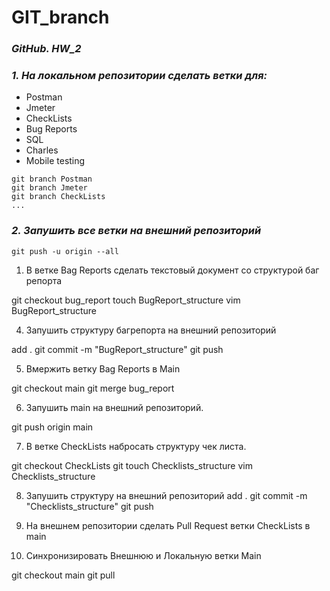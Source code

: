 # GIT_branch
### _GitHub. HW_2_

### _1. На локальном репозитории сделать ветки для:_

- Postman
- Jmeter
- CheckLists
- Bug Reports
- SQL
- Charles
- Mobile testing
```
git branch Postman
git branch Jmeter
git branch CheckLists
...
```
### _2. Запушить все ветки на внешний репозиторий_
```
git push -u origin --all
```
1. В ветке Bag Reports сделать текстовый документ со структурой баг репорта

git checkout bug_report
touch BugReport_structure
vim BugReport_structure

4. Запушить структуру багрепорта на внешний репозиторий

add .
git commit -m "BugReport_structure"
git push

5. Вмержить ветку Bag Reports в Main

git checkout main
git merge bug_report

6. Запушить main на внешний репозиторий.

git push origin main

7. В ветке CheckLists набросать структуру чек листа.

git checkout CheckLists
git touch Checklists_structure
vim Checklists_structure

8. Запушить структуру на внешний репозиторий
add .
git commit -m "Checklists_structure"
git push

9. На внешнем репозитории сделать Pull Request ветки CheckLists в main

10. Синхронизировать Внешнюю и Локальную ветки Main

git checkout main
git pull
